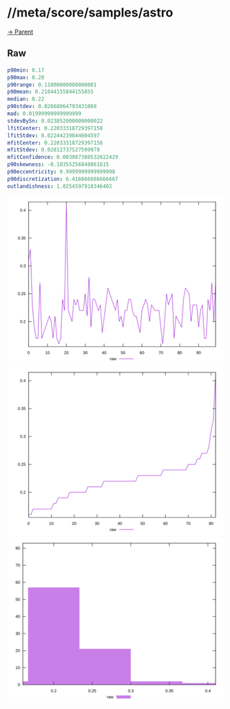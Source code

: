 
# //meta/score/samples/astro

[→ Parent](../..)


## Raw


```yaml
p90min: 0.17
p90max: 0.28
p90range: 0.11000000000000001
p90mean: 0.21844155844155855
median: 0.22
p90stdev: 0.02668064793431068
mad: 0.01999999999999999
stdevBySn: 0.023852000000000022
lfitCenter: 0.22033318729397158
lfitStdev: 0.02244239844604597
mfitCenter: 0.22033318729397158
mfitStdev: 0.02812737527599979
mfitConfidence: 0.003087380532622429
p90skewness: -0.10355256848861615
p90eccentricity: 0.9999999999999998
p90discretization: 6.416666666666667
outlandishness: 1.0254597918346402

```

![PLOT: raw-values](./raw/values.svg)![PLOT: raw-sorted](./raw/sorted.svg)![PLOT: raw-histogram](./raw/histogram.svg)